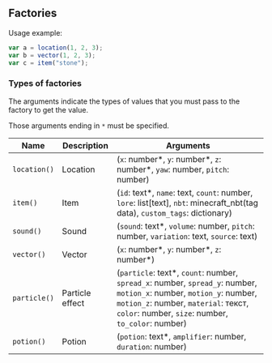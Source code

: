 ## Factories

Usage example:
```ts
var a = location(1, 2, 3);
var b = vector(1, 2, 3);
var c = item("stone");
```

### Types of factories

The arguments indicate the types of values that you must pass to the factory to get the value.

Those arguments ending in `*` must be specified.

| **Name**     | **Description**   | **Arguments**                                                                                                                                                                                                    |
| ------------ | ----------------- | ---------------------------------------------------------------------------------------------------------------------------------------------------------------------------------------------------------------- |
| `location()` | Location          | (`x`: number*, `y`: number*, `z`: number*, `yaw`: number, `pitch`: number)                                                                                                                                       |
| `item()`     | Item              | (`id`: text*, `name`: text, `count`: number, `lore`: list[text], `nbt`: minecraft_nbt(tag data), `custom_tags`: dictionary)                                                                                      |
| `sound()`    | Sound             | (`sound`: text*, `volume`: number, `pitch`: number, `variation`: text, `source`: text)                                                                                                                           |
| `vector()`   | Vector            | (`x`: number*, `y`: number*, `z`: number*)                                                                                                                                                                       |
| `particle()` | Particle effect   | (`particle`: text*, `count`: number, `spread_x`: number, `spread_y`: number, `motion_x`: number, `motion_y`: number, `motion_z`: number, `material`: текст, `color`: number, `size`: number, `to_color`: number) |
| `potion()`   | Potion            | (`potion`: text*, `amplifier`: number, `duration`: number)                                                                                                                                                       |